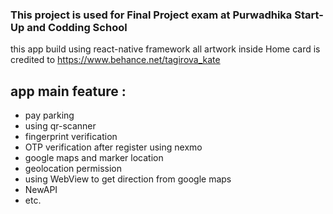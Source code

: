### This project is used for Final Project exam at Purwadhika Start-Up and Codding School
this app build using react-native framework
all artwork inside Home card is credited to https://www.behance.net/tagirova_kate

## app main feature :
- pay parking
- using qr-scanner
- fingerprint verification
- OTP verification after register using nexmo
- google maps and marker location
- geolocation permission
- using WebView to get direction from google maps
- NewAPI
- etc.